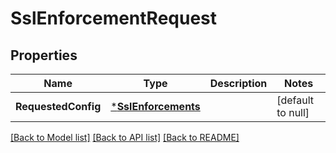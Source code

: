 # SslEnforcementRequest

## Properties
Name | Type | Description | Notes
------------ | ------------- | ------------- | -------------
**RequestedConfig** | [***SslEnforcements**](SslEnforcements.md) |  | [default to null]

[[Back to Model list]](../README.md#documentation-for-models) [[Back to API list]](../README.md#documentation-for-api-endpoints) [[Back to README]](../README.md)

